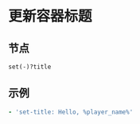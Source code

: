 # 更新容器标题

## 节点

```text
set(-)?title
```

## 示例

```yaml
- 'set-title: Hello, %player_name%'
```




